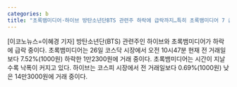 ```yaml
---
categories: b
title: "초록뱀미디어·하이브 방탄소년단BTS 관련주 하락에 급락까지…특히 초록뱀미디어 7 급락"
---
```

[이코노뉴스=이혜경 기자] 방탄소년단(BTS) 관련주인 하이브와 초록뱀미디어가 하락에 급락 중이다. 초록뱀미디어는 26일 코스닥 시장에서 오전 10시47분 현재 전 거래일보다 7.52%(1000원) 하락한 1만2300원에 거래 중이다. 초록뱀미디어는 시간이 지날수록 낙폭이 커지고 있다. 하이브는 코스피 시장에서 전 거래일보다 0.69%(1000원) 낮은 14만3000원에 거래 중이다.